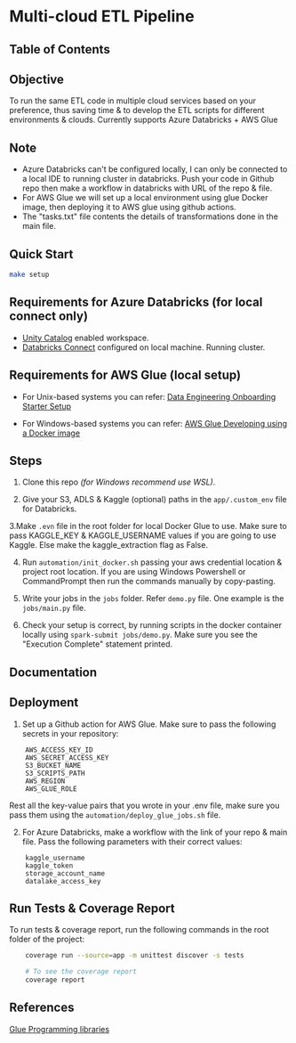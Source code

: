 # Multi-cloud ETL Pipeline

## Table of Contents

## Objective

To run the same ETL code in multiple cloud services based on your preference, thus saving time & to develop the ETL scripts for different environments & clouds. Currently supports Azure Databricks + AWS Glue

## Note

- Azure Databricks can't be configured locally, I can only be connected to a local IDE to running cluster in databricks. Push your code in Github repo then make a workflow in databricks with URL of the repo & file.
- For AWS Glue we will set up a local environment using glue Docker image, then deploying it to AWS glue using github actions.
- The "tasks.txt" file contents the details of transformations done in the main file.

## Quick Start
```bash
make setup
```

<!-- Delete this later -->

## Requirements for Azure Databricks (for local connect only)
- [Unity Catalog](https://learn.microsoft.com/en-us/azure/databricks/data-governance/unity-catalog/enable-workspaces) enabled workspace.
- [Databricks Connect](https://learn.microsoft.com/en-us/azure/databricks/dev-tools/databricks-connect/python/install) configured on local machine. Running cluster.

## Requirements for AWS Glue (local setup)

- For Unix-based systems you can refer: [Data Engineering Onboarding Starter Setup](https://github.com/wednesday-solutions/Data-Engineering-Onboarding-Starter#setup)

- For Windows-based systems you can refer: [AWS Glue Developing using a Docker image](https://docs.aws.amazon.com/glue/latest/dg/aws-glue-programming-etl-libraries.html#develop-local-docker-image)


<!-- Delete this later -->

## Steps

1. Clone this repo _(for Windows recommend use WSL)_.

2. Give your S3, ADLS & Kaggle (optional) paths in the ```app/.custom_env``` file for Databricks. 


3.Make ```.evn``` file in the root folder for local Docker Glue to use.
Make sure to pass KAGGLE_KEY & KAGGLE_USERNAME values if you are going to use Kaggle. Else make the kaggle_extraction flag as False.

4. Run ```automation/init_docker.sh``` passing your aws credential location & project root location. If you are using Windows Powershell or CommandPrompt then run the commands manually by copy-pasting.

5. Write your jobs in the ```jobs``` folder. Refer ```demo.py``` file. One example is the ```jobs/main.py``` file.

6. Check your setup is correct, by running scripts in the docker container locally using ```spark-submit jobs/demo.py```. Make sure you see the "Execution Complete" statement printed.

## Documentation

## Deployment

1. Set up a Github action for AWS Glue. Make sure to pass the following secrets in your repository:

```
    AWS_ACCESS_KEY_ID
    AWS_SECRET_ACCESS_KEY
    S3_BUCKET_NAME
    S3_SCRIPTS_PATH
    AWS_REGION
    AWS_GLUE_ROLE
```

Rest all the key-value pairs that you wrote in your .env file, make sure you pass them using the `automation/deploy_glue_jobs.sh` file.

2. For Azure Databricks, make a workflow with the link of your repo & main file. Pass the following parameters with their correct values:

```
    kaggle_username
    kaggle_token
    storage_account_name
    datalake_access_key
```

## Run Tests & Coverage Report

To run tests & coverage report, run the following commands in the root folder of the project:

```bash
    coverage run --source=app -m unittest discover -s tests

    # To see the coverage report
    coverage report
```

## References

[Glue Programming libraries](https://docs.aws.amazon.com/glue/latest/dg/aws-glue-programming-python-libraries.html)

